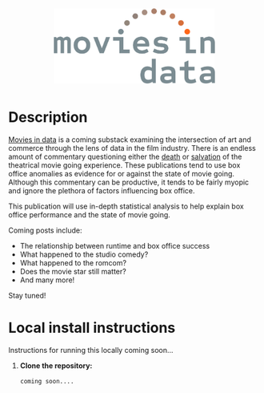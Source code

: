 <div style="display: flex; justify-content: center; align-items: center; margin: 50px">
  <img src="assets/logo_alt.png" alt="mid_logo" width="322" height="150">
</div>

# Description
[Movies in data](https://moviesindata.substack.com/) is a coming substack examining the intersection of art and commerce through the lens of data in the film industry. There is an endless amount of commentary questioning either the [death](https://www.forbes.com/sites/scottphillips/2024/06/14/is-the-death-of-movie-theaters-upon-us/) or [salvation](https://www.forbes.com/sites/georgeschultze/2023/08/24/did-the-summer-of-barbie-save-the-movies/) of the theatrical movie going experience. These publications tend to use box office anomalies as evidence for or against the state of movie going. Although this commentary can be productive, it tends to be fairly myopic and ignore the plethora of factors influencing box office. 

This publication will use in-depth statistical analysis to help explain box office performance and the state of movie going. 

Coming posts include:
- The relationship between runtime and box office success
- What happened to the studio comedy?
- What happened to the romcom?
- Does the movie star still matter?
- And many more!

Stay tuned!

# Local install instructions
Instructions for running this locally coming soon...

1. **Clone the repository:**
   ```bash
   coming soon....
  